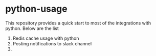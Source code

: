# python-usage
This repository provides a quick start to most of the integrations with python. Below are the list
1. Redis cache usage with python
2. Posting notifications to slack channel
3.
